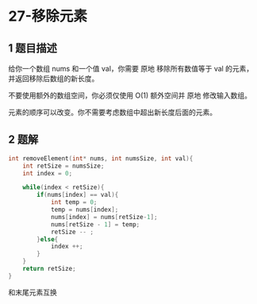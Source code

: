 # 27-移除元素

## 1 题目描述

给你一个数组 nums 和一个值 val，你需要 原地 移除所有数值等于 val 的元素，并返回移除后数组的新长度。

不要使用额外的数组空间，你必须仅使用 O(1) 额外空间并 原地 修改输入数组。

元素的顺序可以改变。你不需要考虑数组中超出新长度后面的元素。



## 2 题解

```C
int removeElement(int* nums, int numsSize, int val){
    int retSize = numsSize;
    int index = 0;

    while(index < retSize){
        if(nums[index] == val){
            int temp = 0;
            temp = nums[index];
            nums[index] = nums[retSize-1];
            nums[retSize - 1] = temp;
            retSize -- ;
        }else{
            index ++;
        }
    }
    return retSize;
}
```

和末尾元素互换